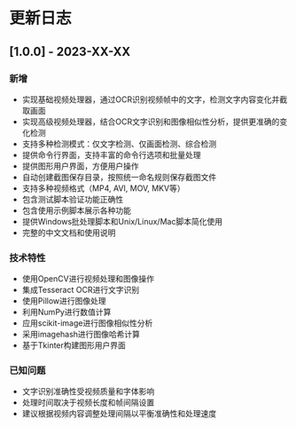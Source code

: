 # 更新日志

## [1.0.0] - 2023-XX-XX

### 新增

- 实现基础视频处理器，通过OCR识别视频帧中的文字，检测文字内容变化并截取画面
- 实现高级视频处理器，结合OCR文字识别和图像相似性分析，提供更准确的变化检测
- 支持多种检测模式：仅文字检测、仅画面检测、综合检测
- 提供命令行界面，支持丰富的命令行选项和批量处理
- 提供图形用户界面，方便用户操作
- 自动创建截图保存目录，按照统一命名规则保存截图文件
- 支持多种视频格式（MP4, AVI, MOV, MKV等）
- 包含测试脚本验证功能正确性
- 包含使用示例脚本展示各种功能
- 提供Windows批处理脚本和Unix/Linux/Mac脚本简化使用
- 完整的中文文档和使用说明

### 技术特性

- 使用OpenCV进行视频处理和图像操作
- 集成Tesseract OCR进行文字识别
- 使用Pillow进行图像处理
- 利用NumPy进行数值计算
- 应用scikit-image进行图像相似性分析
- 采用imagehash进行图像哈希计算
- 基于Tkinter构建图形用户界面

### 已知问题

- 文字识别准确性受视频质量和字体影响
- 处理时间取决于视频长度和帧间隔设置
- 建议根据视频内容调整处理间隔以平衡准确性和处理速度